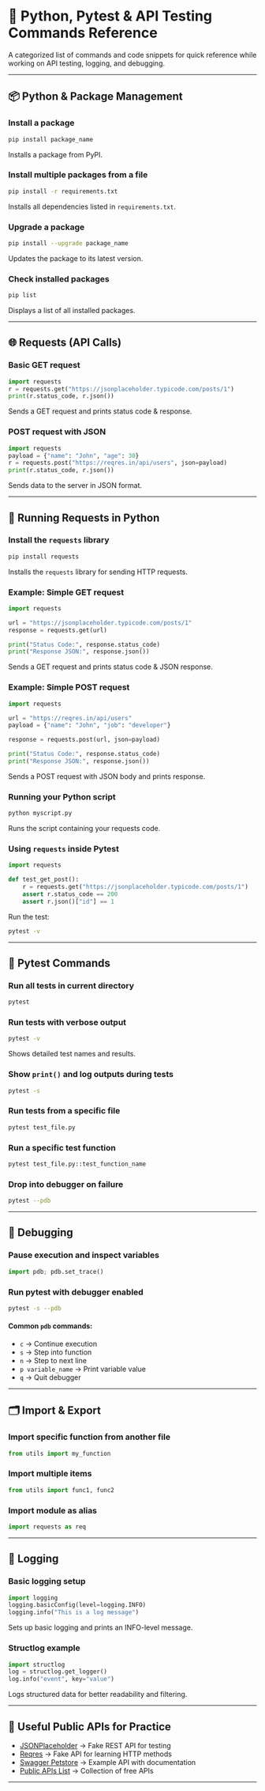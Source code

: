 # 📜 Python, Pytest & API Testing Commands Reference

A categorized list of commands and code snippets for quick reference while working on API testing, logging, and debugging.

---

## 📦 Python & Package Management

### Install a package
```bash
pip install package_name
```
Installs a package from PyPI.

### Install multiple packages from a file
```bash
pip install -r requirements.txt
```
Installs all dependencies listed in `requirements.txt`.

### Upgrade a package
```bash
pip install --upgrade package_name
```
Updates the package to its latest version.

### Check installed packages
```bash
pip list
```
Displays a list of all installed packages.

---

## 🌐 Requests (API Calls)

### Basic GET request
```python
import requests
r = requests.get("https://jsonplaceholder.typicode.com/posts/1")
print(r.status_code, r.json())
```
Sends a GET request and prints status code & response.

### POST request with JSON
```python
import requests
payload = {"name": "John", "age": 30}
r = requests.post("https://reqres.in/api/users", json=payload)
print(r.status_code, r.json())
```
Sends data to the server in JSON format.

---

## 🚀 Running Requests in Python

### Install the `requests` library
```bash
pip install requests
```
Installs the `requests` library for sending HTTP requests.

### Example: Simple GET request
```python
import requests

url = "https://jsonplaceholder.typicode.com/posts/1"
response = requests.get(url)

print("Status Code:", response.status_code)
print("Response JSON:", response.json())
```
Sends a GET request and prints status code & JSON response.

### Example: Simple POST request
```python
import requests

url = "https://reqres.in/api/users"
payload = {"name": "John", "job": "developer"}

response = requests.post(url, json=payload)

print("Status Code:", response.status_code)
print("Response JSON:", response.json())
```
Sends a POST request with JSON body and prints response.

### Running your Python script
```bash
python myscript.py
```
Runs the script containing your requests code.

### Using `requests` inside Pytest
```python
import requests

def test_get_post():
    r = requests.get("https://jsonplaceholder.typicode.com/posts/1")
    assert r.status_code == 200
    assert r.json()["id"] == 1
```
Run the test:
```bash
pytest -v
```

---

## 🧪 Pytest Commands

### Run all tests in current directory
```bash
pytest
```

### Run tests with verbose output
```bash
pytest -v
```
Shows detailed test names and results.

### Show `print()` and log outputs during tests
```bash
pytest -s
```

### Run tests from a specific file
```bash
pytest test_file.py
```

### Run a specific test function
```bash
pytest test_file.py::test_function_name
```

### Drop into debugger on failure
```bash
pytest --pdb
```

---

## 🐞 Debugging

### Pause execution and inspect variables
```python
import pdb; pdb.set_trace()
```

### Run pytest with debugger enabled
```bash
pytest -s --pdb
```

#### Common `pdb` commands:
- `c` → Continue execution  
- `s` → Step into function  
- `n` → Step to next line  
- `p variable_name` → Print variable value  
- `q` → Quit debugger  

---

## 🗂 Import & Export

### Import specific function from another file
```python
from utils import my_function
```

### Import multiple items
```python
from utils import func1, func2
```

### Import module as alias
```python
import requests as req
```

---

## 📜 Logging

### Basic logging setup
```python
import logging
logging.basicConfig(level=logging.INFO)
logging.info("This is a log message")
```
Sets up basic logging and prints an INFO-level message.

### Structlog example
```python
import structlog
log = structlog.get_logger()
log.info("event", key="value")
```
Logs structured data for better readability and filtering.

---

## 🔗 Useful Public APIs for Practice
- [JSONPlaceholder](https://jsonplaceholder.typicode.com) → Fake REST API for testing  
- [Reqres](https://reqres.in) → Fake API for learning HTTP methods  
- [Swagger Petstore](https://petstore.swagger.io) → Example API with documentation  
- [Public APIs List](https://github.com/public-apis/public-apis) → Collection of free APIs

---

